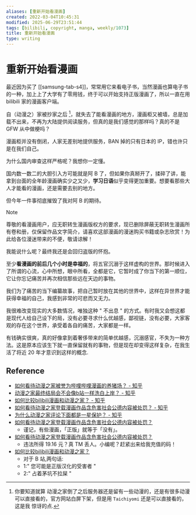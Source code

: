 ```yaml
---
aliases: [重新开始看漫画]
created: 2022-03-04T10:45:31
modified: 2025-06-29T23:51:44
tags: [bilibili, copyright, manga, weekly/1073]
title: 重新开始看漫画
type: writing
---
```


# 重新开始看漫画

最近因为买了 [[samsung-tab-s4]]，常常用它来看电子书，当然漫画也算电子书的一种，加上上了大学有了零用钱，终于可以开始支持正版漫画了，所以一直在用 bilibili 家的漫画客户端。

自（动漫之）家被抄家之后 [^dong-hua-zhi-jia-dao-bi]，就失去了能看漫画的地方，漫画柜又被墙，总是加载不出来，不再为大陆提供阅读服务，但真的是我们感觉的那样吗？真的不是 GFW 从中做梗吗？

漫画柜并没有倒闭，人家无差别地提供服务，BAN 掉的只有日本的 IP，错也许只是在我们自己。

为什么国内审查这样严格呢？我想你一定懂。

国内数一数二的大胆引入方可能就是阿 B 了，但如果你真掰开了，揉碎了讲，能拿到台面的全年龄漫画确实少之又少，**学习日语**似乎变得更加重要。想要看那些大人才能看的漫画，还是需要去别的地方。

但今年一件事彻底摧毁了我对阿 B 的期待。

> [!note]
> 尊敬的看漫画用户，应无职转生漫画版权方的要求，现已删除屏蔽无职转生漫画所有卷和册，仅保留作品文字简介，请喜欢这部漫画的漫迷购买书籍或杂志欣赏！为此给各位漫迷带来的不便，敬请谅解！

我能说什么呢？最终我还是会回归盗版的怀抱。

至少**看漫画的前后几个小时是幸福的**，将五官沉溺于这样虚构的世界。那时候进入了所谓的心流，心中所想，眼中所看，全都是它，它暂时成了你当下的第一顺位，它让你忘记痛苦并再次相信那些远在天边的事物。

我们为了痛苦的当下编纂故事，把自己暂时放在其他的世界中，这样在异世界才能获得幸福的自己，我感到非常的可悲而又无力。

我很难改变现实的大多数情况，唯独这种 " 不出息 " 的方式。有时我又会想这都是现代人给自己设下的局，没有必要寻求什么优越感，鄙视链，没有必要，大家客观的存在这个世界，承受着各自的痛苦，大家都是一样。

有钱确实很爽，真的好像拿到着奢侈带来的简单优越感，沉溺感官，不失为一种方法。这是原本应该生下就一直保留就有的事物，但是现在却变得这样复杂，在我生活了将近 20 年才意识到这样的概念.

## Reference

- [如何看待动漫之家被誉为哔哩哔哩漫画的养猪场？ - 知乎](https://www.zhihu.com/question/387851624)
- [动漫之家最终结局会不会像b站一样洗白上岸？ - 知乎](https://www.zhihu.com/question/280272021)
- [如何比较bilibili漫画和动漫之家？ - 知乎](https://www.zhihu.com/question/329958030)
- [如何看待动漫之家登载漫画作品含危害社会公德内容被处罚？ - 知乎](https://www.zhihu.com/question/429904512)
- [为什么动漫之家评论下面都是一星保护？ - 知乎](https://www.zhihu.com/question/374612672)
- [如何看待动漫之家登载漫画作品含危害社会公德内容被处罚？](https://www.zhihu.com/question/429904512/answer/1571844285)
    - 谨记，有些漫画，「正版」就等于「没有」。
- [如何看待动漫之家登载漫画作品含危害社会公德内容被处罚？](https://www.zhihu.com/question/429904512/answer/1571248116)
    - 违法所得 19.16 元？真 TM 丢人。小编呢？赶紧出来给我充值的码！
- [如何比较bilibili漫画和动漫之家？](https://www.zhihu.com/question/329958030/answer/1740742385)
    - 对于 B 站,两句话:
    - 1:" 您可能是正版汉化的受害者 "
    - 2:" 占着茅坑不拉屎 "

[^dong-hua-zhi-jia-dao-bi]: 你要知道就算 动漫之家倒了之后服务器还是留有一些动漫的，还是有很多动漫可以直接看的，官方网站白屏下架，但是用 `Taichiyomi` 还是可以直接看的，这是我 惊讶的点.
